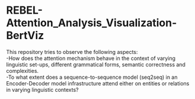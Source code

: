 # REBEL-Attention_Analysis_Visualization-BertViz
This repository tries to observe the following aspects: <br>
-How does the attention mechanism behave in the context of varying linguistic set-ups, different grammatical forms, semantic correctness and complexities.<br>
-To what extent does a sequence-to-sequence model (seq2seq) in an Encoder-Decoder model infrastructure attend either on entities or relations in varying linguistic contexts?
